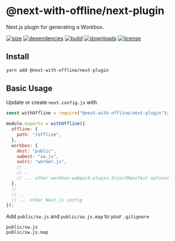 # @next-with-offline/next-plugin

Next.js plugin for generating a Workbox.

[![size](https://img.shields.io/bundlephobia/minzip/@next-with-offline/next-plugin)](https://bundlephobia.com/result?p=@next-with-offline/next-plugin) 
[![dependencies](https://img.shields.io/librariesio/release/npm/@next-with-offline/next-plugin)](https://libraries.io/npm/@next-with-offline%2Fnext-plugin) 
[![build](https://img.shields.io/travis/com/cansin/next-with-offline)](https://travis-ci.com/github/cansin/next-with-offline) 
[![downloads](https://img.shields.io/npm/dm/@next-with-offline/next-plugin)](https://www.npmjs.com/package/@next-with-offline/next-plugin) 
[![license](https://img.shields.io/github/license/cansin/next-with-offline)]((../../LICENSE))

## Install

```bash
yarn add @next-with-offline/next-plugin
```

## Basic Usage

Update or create `next.config.js` with

```js
const withOffline = require("@next-with-offline/next-plugin");

module.exports = withOffline({
  offline: {
    path: "/offline",
  },
  workbox: {
    dest: "public",
    swDest: "sw.js",
    swSrc: "worker.js",
    // .
    // ..
    // ... other workbox-webpack-plugin.InjectManifest options
  },
  // .
  // ..
  // ... other Next.js config
});
```

Add `public/sw.js` and `public/sw.js.map` to your `.gitignore`

```git
public/sw.js
public/sw.js.map
```

